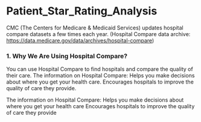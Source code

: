 # Patient_Star_Rating_Analysis
CMC (The Centers for Medicare & Medicaid Services) updates hospital compare datasets a few times each year.
(Hospital Compare data archive: https://data.medicare.gov/data/archives/hospital-compare)

### 1. Why We Are Using Hospital Compare?
You can use Hospital Compare to find hospitals and compare the quality of their care. The information on Hospital Compare: Helps you make decisions about where you get your health care. Encourages hospitals to improve the quality of care they provide.

The information on Hospital Compare:
	Helps you make decisions about where you get your health care
	Encourages hospitals to improve the quality of care they provide 
